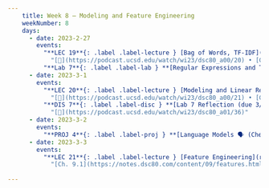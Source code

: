 ```yaml
---
    title: Week 8 – Modeling and Feature Engineering
    weekNumber: 8
    days:
      - date: 2023-2-27
        events:
          "**LEC 19**{: .label .label-lecture } [Bag of Words, TF-IDF](resources/lectures/lec19/lec19.html)":
            "[🎥](https://podcast.ucsd.edu/watch/wi23/dsc80_a00/20) • [Ch. 8.2](https://notes.dsc80.com/content/08/nlp.html)"
          "**Lab 7**{: .label .label-lab } **[Regular Expressions and Text Data (due 2/27)](https://github.com/dsc-courses/dsc80-2023-wi/blob/master/labs/07-regex/lab.ipynb)**":
      - date: 2023-3-1
        events:
          "**LEC 20**{: .label .label-lecture } [Modeling and Linear Regression](resources/lectures/lec20/lec20.html)":
            "[🎥](https://podcast.ucsd.edu/watch/wi23/dsc80_a00/21) • [Ch. 10.1](https://notes.dsc80.com/content/10/intro-modeling.html)"
          "**DIS 7**{: .label .label-disc } **[Lab 7 Reflection (due 3/4)](https://www.gradescope.com/courses/478969/assignments/2705464)**":
            "[🎥](https://podcast.ucsd.edu/watch/wi23/dsc80_a01/36)"
      - date: 2023-3-2
        events:
          "**PROJ 4**{: .label .label-proj } **[Language Models 🗣 (Checkpoint due 3/2)](https://github.com/dsc-courses/dsc80-2023-wi/blob/master/projects/04-language_models/project.ipynb)**":
      - date: 2023-3-3
        events:
          "**LEC 21**{: .label .label-lecture } [Feature Engineering](resources/lectures/lec21/lec21.html)":
            "[Ch. 9.1](https://notes.dsc80.com/content/09/features.html)"
                
---
```

